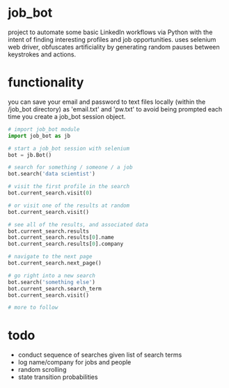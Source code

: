 # job_bot

project to automate some basic LinkedIn workflows via Python with the intent of finding interesting profiles and job opportunities. uses selenium web driver, obfuscates artificiality by generating random pauses between keystrokes and actions.


# functionality

you can save your email and password to text files locally (within the /job_bot directory) as 'email.txt' and 'pw.txt' to avoid being prompted each time you create a job_bot session object. 

```python
# import job_bot module
import job_bot as jb

# start a job_bot session with selenium
bot = jb.Bot()

# search for something / someone / a job
bot.search('data scientist')

# visit the first profile in the search
bot.current_search.visit(0)

# or visit one of the results at random
bot.current_search.visit()

# see all of the results, and associated data
bot.current_search.results
bot.current_search.results[0].name
bot.current_search.results[0].company

# navigate to the next page
bot.current_search.next_page()

# go right into a new search
bot.search('something else')
bot.current_search.search_term
bot.current_search.visit()

# more to follow
```

# todo

* conduct sequence of searches given list of search terms
* log name/company for jobs and people
* random scrolling
* state transition probabilities
